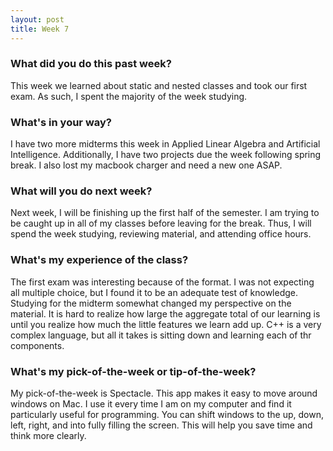 ```yaml
---
layout: post
title: Week 7
---
```


### What did you do this past week?

This week we learned about static and nested classes and took our first exam. As such, I spent the majority of the week studying.

### What's in your way?

I have two more midterms this week in Applied Linear Algebra and Artificial Intelligence. Additionally, I have two projects due the week following spring break. I also lost my macbook charger and need a new one ASAP.

### What will you do next week?

Next week, I will be finishing up the first half of the semester. I am trying to be caught up in all of my classes before leaving for the break. Thus, I will spend the week studying, reviewing material, and attending office hours.

### What's my experience of the class?

The first exam was interesting because of the format. I was not expecting all multiple choice, but I found it to be an adequate test of knowledge. Studying for the midterm somewhat changed my perspective on the material. It is hard to realize how large the aggregate total of our learning is until you realize how much the little features we learn add up. C++ is a very complex language, but all it takes is sitting down and learning each of thr components. 

### What's my pick-of-the-week or tip-of-the-week?

My pick-of-the-week is Spectacle. This app makes it easy to move around windows on  Mac. I use it every time I am on my computer and find it particularly useful for programming. You can shift windows to the up, down, left, right, and into fully filling the screen. This will help you save time and think more clearly.
